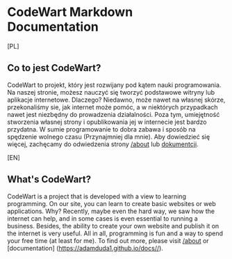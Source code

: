 # CodeWart Markdown Documentation


[PL]
## Co to jest CodeWart?
CodeWart to projekt, który jest rozwijany pod kątem nauki programowania.
Na naszej stronie, możesz nauczyć się tworzyć podstawowe witryny lub aplikacje internetowe.
    Dlaczego?
Niedawno, może nawet na własnej skórze, przekonaliśmy sie, jak internet może pomóc, a w niektórych przypadkach nawet jest niezbędny do prowadzenia działalności.
Poza tym, umiejętność stworzenia własnej strony i opublikowania jej w internecie jest bardzo przydatna. 
W sumie programowanie to dobra zabawa i sposób na spędzenie wolnego czasu (Przynajmniej dla mnie).
Aby dowiedzieć się więcej, zachęcamy do odwiedzenia strony [/about](https://adamduda1.github.io/about/) lub [dokumentcji](https://adamduda1.github.io/docs//).

[EN]
## What's CodeWart?
CodeWart is a project that is developed with a view to learning programming.
On our site, you can learn to create basic websites or web applications.
    Why?
Recently, maybe even the hard way, we saw how the internet can help, and in some cases is even essential to running a business.
Besides, the ability to create your own website and publish it on the internet is very useful.
All in all, programming is fun and a way to spend your free time (at least for me).
To find out more, please visit [/about](https://adamduda1.github.io/about/) or [documentation] (https://adamduda1.github.io/docs//).
